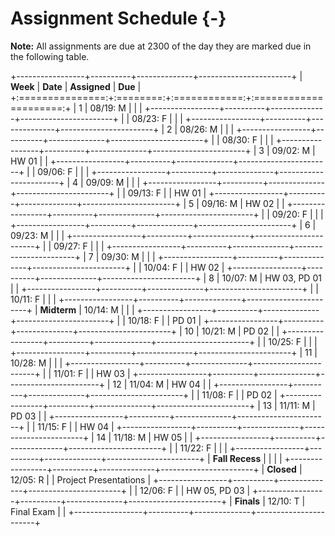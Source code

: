 # Assignment Schedule {-}

**Note:** All assignments are due at 2300 of the day they are marked due in the following table.

+-----------------+----------+--------------+-----------------------+
| **Week**        | **Date** | **Assigned** | **Due**               |
+:===============:+:========:+:============:+:=====================:+
| 1               | 08/19: M |              |                       |
+-----------------+----------+--------------+-----------------------+
|                 | 08/23: F |              |                       |
+-----------------+----------+--------------+-----------------------+
| 2               | 08/26: M |              |                       |
+-----------------+----------+--------------+-----------------------+
|                 | 08/30: F |              |                       |
+-----------------+----------+--------------+-----------------------+
| 3               | 09/02: M | HW 01        |                       |
+-----------------+----------+--------------+-----------------------+
|                 | 09/06: F |              |                       |
+-----------------+----------+--------------+-----------------------+
| 4               | 09/09: M |              |                       |
+-----------------+----------+--------------+-----------------------+
|                 | 09/13: F |              | HW 01                 |
+-----------------+----------+--------------+-----------------------+
| 5               | 09/16: M | HW 02        |                       |
+-----------------+----------+--------------+-----------------------+
|                 | 09/20: F |              |                       |
+-----------------+----------+--------------+-----------------------+
| 6               | 09/23: M |              |                       |
+-----------------+----------+--------------+-----------------------+
|                 | 09/27: F |              |                       |
+-----------------+----------+--------------+-----------------------+
| 7               | 09/30: M |              |                       |
+-----------------+----------+--------------+-----------------------+
|                 | 10/04: F |              | HW 02                 |
+-----------------+----------+--------------+-----------------------+
| 8               | 10/07: M | HW 03, PD 01 |                       |
+-----------------+----------+--------------+-----------------------+
|                 | 10/11: F |              |                       |
+-----------------+----------+--------------+-----------------------+
| **Midterm**     | 10/14: M |              |                       |
+-----------------+----------+--------------+-----------------------+
|                 | 10/18: F |              | PD 01                 |
+-----------------+----------+--------------+-----------------------+
| 10              | 10/21: M | PD 02        |                       |
+-----------------+----------+--------------+-----------------------+
|                 | 10/25: F |              |                       |
+-----------------+----------+--------------+-----------------------+
| 11              | 10/28: M |              |                       |
+-----------------+----------+--------------+-----------------------+
|                 | 11/01: F |              | HW 03                 |
+-----------------+----------+--------------+-----------------------+
| 12              | 11/04: M | HW 04        |                       |
+-----------------+----------+--------------+-----------------------+
|                 | 11/08: F |              | PD 02                 |
+-----------------+----------+--------------+-----------------------+
| 13              | 11/11: M | PD 03        |                       |
+-----------------+----------+--------------+-----------------------+
|                 | 11/15: F |              | HW 04                 |
+-----------------+----------+--------------+-----------------------+
| 14              | 11/18: M | HW 05        |                       |
+-----------------+----------+--------------+-----------------------+
|                 | 11/22: F |              |                       |
+-----------------+----------+--------------+-----------------------+
| **Fall Recess** |          |              |                       |
+-----------------+----------+--------------+-----------------------+
| **Closed**      | 12/05: R |              | Project Presentations |
+-----------------+----------+--------------+-----------------------+
|                 | 12/06: F |              | HW 05, PD 03          |
+-----------------+----------+--------------+-----------------------+
| **Finals**      | 12/10: T | Final Exam   |                       |
+-----------------+----------+--------------+-----------------------+
